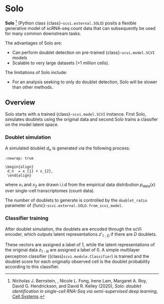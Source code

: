 # Solo

**Solo** [^ref1] (Python class {class}`~scvi.external.SOLO`) posits a flexible generative model of scRNA-seq count data that can subsequently
be used for many common downstream tasks.

The advantages of Solo are:

-   Can perform doublet detection on pre-trained {class}`~scvi.model.SCVI` models
-   Scalable to very large datasets (>1 million cells).

The limitations of Solo include:

-   For an analysis seeking to only do doublet detection, Solo will be slower than other methods.

## Overview

Solo starts with a trained {class}`~scvi.model.SCVI` instance. First Solo, simulates doublets using
the original data and second Solo trains a classifer on the model latent space.

### Doublet simulation

A simulated doublet $d_n$ is generated via the following process:

```{math}
:nowrap: true

\begin{align}
 d_n  = x_{1} + x_{2},
 \end{align}
```

where $x_{1}$ and $x_{2}$ are drawn i.i.d from the
empirical data distribution $p_{\textrm{data}}(x)$ over single-cell
transcriptomes (count data).

The number of doublets to generate is controlled by the `doublet_ratio` parameter of
{func}`~scvi.external.SOLO.from_scvi_model`.

### Classifier training

After doublet simulation, the doublets are encoded through the scVI encoder, which outputs latent
representations $z'_{1:D}$ if there are $D$ doublets.

These vectors are assigned a label of 1, while the latent representations of the original data $z_{1:N}$ are
assigned a label of 0. A simple multilayer perceptron classifier ({class}`scvi.module.Classifier`) is trained
and the doublet score for each originally observed cell is the doublet probability according to this classifier.

[^ref1]:
    Nicholas J. Bernstein, , Nicole L. Fong, Irene Lam, Margaret A. Roy, David G. Hendrickson, and David R. Kelley (2020),
    _Solo: doublet identification in single-cell RNA-Seq via semi-supervised deep learning_,
    [Cell Systems](https://www.sciencedirect.com/science/article/pii/S2405471220301952).

